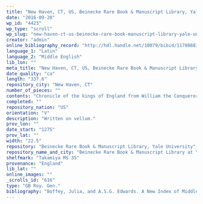 ```yaml
---
title: "New Haven, CT, US, Beinecke Rare Book & Manuscript Library, Yale University, Takamiya MS 35"
date: "2016-09-28"
wp_id: "4423"
wp_type: "scroll"
wp_slug: "new-haven-ct-us-beinecke-rare-book-manuscript-library-yale-university-takamiya-ms-35"
creator: "admin"
online_bibliography_record: "http://hdl.handle.net/10079/bibid/11780883"
language_1: "Latin"
language_2: "Middle English"
lib_lon: ""
meta_title: "New Haven, CT, US, Beinecke Rare Book & Manuscript Library, Yale University, Takamiya MS 35"
date_quality: "ca"
length: "337.6"
repository_city: "New Haven, CT"
number_of_pieces: ""
contents: "Chronicle of the kings of England from William the Conqueror to Henry VI in couplets. Verses are Boffey and Edwards #444."
completed: ""
repository_nation: "US"
orientation: "V"
description: "Written on vellum."
prov_lon: ""
date_start: "1275"
prov_lat: ""
width: "22.5"
repository: "Beinecke Rare Book & Manuscript Library, Yale University"
repository_name_and_city: "Beinecke Rare Book & Manuscript Library at Yale University, New Haven CT US"
shelfmark: "Takamiya MS 35"
provenance: "England"
lib_lat: ""
online_images: ""
_scrolls_id: "616"
type: "GB Roy. Gen."
bibliography: "Boffey, Julia, and A.S.G. Edwards. A New Index of Middle English Verse. London: The British Library, 2005, 32 (#444).<br/> Takamiya, Toshiyuki. “A Handlist of Western Medieval Manuscripts in the Takamiya Collection.” In The Medieval Book: Glosses from Friends & Colleagues of Christopher de Hamel, edited by James H. Marrow, Richard A. Linenthal, and William Noel, 421–40. Houten, Netherlands: Hes & De Graaf Publishers, 2010, 429."
---
```



